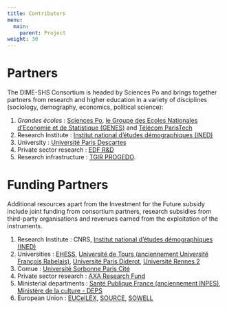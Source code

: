 ```yaml
---
title: Contributors
menu:
  main:
    parent: Project
weight: 30
---
```

# Partners
The DIME-SHS Consortium is headed by Sciences Po and brings together partners from research and higher education in a variety of disciplines (sociology, demography, economics, political science):
1. _Grandes écoles_ : [Sciences Po](http://sciencespo.fr/fr), [le Groupe des Ecoles Nationales d’Economie et de Statistique (GENES)](http://www.groupe-genes.fr/) and [Télécom ParisTech](https://www.telecom-paristech.fr/)
1. Research Institute : [Institut national d’études démographiques (INED)](https://www.ined.fr/)
1. University : [Université Paris Descartes](https://www.univ-paris5.fr/)
1. Private sector research : [EDF R&D](https://www.edf.fr/groupe-edf/qui-sommes-nous/activites/recherche-et-developpement)
1. Research infrastructure : [TGIR PROGEDO](www.progedo.fr).

# Funding Partners
Additional resources apart from the Investment for the Future subsidy include joint funding from consortium partners, research subsidies from third-party organisations and revenues earned from the exploitation of the instruments.
1. Research Institute : CNRS, [Institut national d’études démographiques (INED)](https://www.ined.fr/)
1. Universities : [EHESS](https://www.ehess.fr/), [Université de Tours (anciennement Université François Rabelais)](https://www.univ-tours.fr/), [Université Paris Diderot](https://www.univ-paris-diderot.fr/), [Université Rennes 2](https://www.univ-rennes2.fr/)
1. Comue : [Université Sorbonne Paris Cité](http://www.sorbonne-paris-cite.fr/)
1. Private sector research : [AXA Research Fund](https://www.axa-research.org/fr)
1. Ministerial departments : [Santé Publique France (anciennement INPES)](https://www.santepubliquefrance.fr/), [Ministère de la culture - DEPS](http://www.culture.gouv.fr/Thematiques/Etudes-et-statistiques/Le-DEPS)
1. European Union : [EUCelLEX](https://www.eucellex.eu/), [SOURCE](http://www.societalsecurity.net/), [SOWELL](http://www.erc-sowell.com/)
